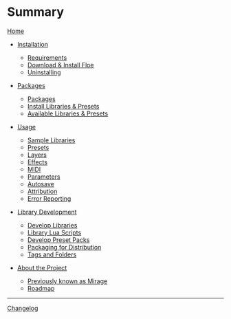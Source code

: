 <!--
SPDX-FileCopyrightText: 2024 Sam Windell
SPDX-License-Identifier: GPL-3.0-or-later
-->

# Summary

[Home](./home.md)

- [Installation]()
  - [Requirements](./installation/requirements.md)
  - [Download & Install Floe](./installation/download-and-install-floe.md)
  - [Uninstalling](./installation/uninstalling.md)

- [Packages]()
  - [Packages](./packages/about-packages.md)
  - [Install Libraries & Presets](./packages/install-packages.md)
  - [Available Libraries & Presets](./packages/available-packages.md)

- [Usage]()
  - [Sample Libraries](./usage/sample-libraries.md)
  - [Presets](./usage/presets.md)
  - [Layers](./usage/layers.md)
  - [Effects](./usage/effects.md)
  - [MIDI](./usage/midi.md)
  - [Parameters](./usage/parameters.md)
  - [Autosave](./usage/autosave.md)
  - [Attribution](./usage/attribution.md)
  - [Error Reporting](./usage/error-reporting.md)

- [Library Development]()
  - [Develop Libraries](./develop/develop-libraries.md)
  - [Library Lua Scripts](./develop/library-lua-scripts.md)
  - [Develop Preset Packs](./develop/develop-preset-packs.md)
  - [Packaging for Distribution](./develop/packaging.md)
  - [Tags and Folders](./develop/tags-and-folders.md)

- [About the Project]()
  - [Previously known as Mirage](./about-the-project/mirage.md)
  - [Roadmap](./about-the-project/roadmap.md)

-----------

[Changelog](./changelog.md)
